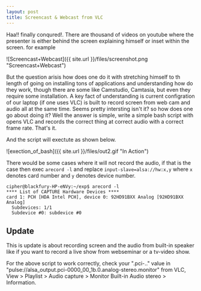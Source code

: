 ```yaml
---
layout: post
title: Screencast & Webcast from VLC
---
```


Haa!! finally conqured!. There are thousand of videos on youtube where the presenter is either behind the screen explaining himself or inset within the screen. for example 

![Screencast+Webcast]({{ site.url }}/files/screenshot.png "Screencast+Webcast")

But the question arisis how does one do it with stretching himself to th length of going on installing tons of applications and understanding how do they work, though there are some like Camstudio, Camtasia, but even they require some installation. A key fact  of understanding is current configration of our laptop (if one uses VLC) is built to record screen from web cam and audio all at the same time. Seems pretty intersting isn't it? so how does one go about doing it? Well the answer is simple, write a simple bash script with opens VLC and records the correct thing at correct audio with a correct frame rate. That's it.

<script src="https://gist.github.com/neerajvashistha/2c7c7a7bcc01c5723f511b714ec946e3.js"></script>

And the script will exectute as shown below.

![exection_of_bash]({{ site.url }}/files/out2.gif "In Action")

There would be some cases where it will not record the audio, if that is the case then exec `arecord -l` and replace `input-slave=alsa://hw:x,y` where `x` denotes card number and `y` denotes device number.

```
cipher@blackfury-HP-eNVy:~/exp$ arecord -l
**** List of CAPTURE Hardware Devices ****
card 1: PCH [HDA Intel PCH], device 0: 92HD91BXX Analog [92HD91BXX Analog]
  Subdevices: 1/1
  Subdevice #0: subdevice #0

```
## Update

This is update is about recording screen and the audio from built-in speaker like if you want to record a live show from webseminar or a tv-video show.

<script src="https://gist.github.com/neerajvashistha/8aad9ce90897de4ff1e7230f1774ea64.js"></script>

For the above script to work correctly, check your ".pci-.." value in "pulse://alsa_output.pci-0000_00_1b.0.analog-stereo.monitor" from VLC, View > Playlist > Audio capture > Monitor Built-in Audio stereo > Information.
